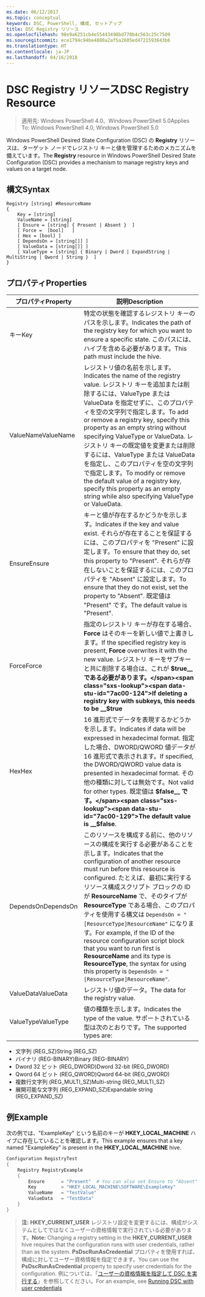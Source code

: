 ```yaml
---
ms.date: 06/12/2017
ms.topic: conceptual
keywords: DSC, PowerShell, 構成, セットアップ
title: DSC Registry リソース
ms.openlocfilehash: 98e9a6251cb4e55443498bd770b4c563c25c7509
ms.sourcegitcommit: ece1794c94be4880a2af5a2605ed4721593643b6
ms.translationtype: HT
ms.contentlocale: ja-JP
ms.lasthandoff: 04/16/2018
---
```

# <a name="dsc-registry-resource"></a><span data-ttu-id="7ac00-103">DSC Registry リソース</span><span class="sxs-lookup"><span data-stu-id="7ac00-103">DSC Registry Resource</span></span>

> <span data-ttu-id="7ac00-104">適用先: Windows PowerShell 4.0、Windows PowerShell 5.0</span><span class="sxs-lookup"><span data-stu-id="7ac00-104">Applies To: Windows PowerShell 4.0, Windows PowerShell 5.0</span></span>

<span data-ttu-id="7ac00-105">Windows PowerShell Desired State Configuration (DSC) の **Registry** リソースは、ターゲット ノードでレジストリ キーと値を管理するためのメカニズムを備えています。</span><span class="sxs-lookup"><span data-stu-id="7ac00-105">The **Registry** resource in Windows PowerShell Desired State Configuration (DSC) provides a mechanism to manage registry keys and values on a target node.</span></span>

## <a name="syntax"></a><span data-ttu-id="7ac00-106">構文</span><span class="sxs-lookup"><span data-stu-id="7ac00-106">Syntax</span></span>

```
Registry [string] #ResourceName
{
    Key = [string]
    ValueName = [string]
    [ Ensure = [string] { Present | Absent }  ]
    [ Force =  [bool]   ]
    [ Hex = [bool] ]
    [ DependsOn = [string[]] ]
    [ ValueData = [string[]] ]
    [ ValueType = [string] { Binary | Dword | ExpandString | MultiString | Qword | String }  ]
}
```

## <a name="properties"></a><span data-ttu-id="7ac00-107">プロパティ</span><span class="sxs-lookup"><span data-stu-id="7ac00-107">Properties</span></span>
|  <span data-ttu-id="7ac00-108">プロパティ</span><span class="sxs-lookup"><span data-stu-id="7ac00-108">Property</span></span>  |  <span data-ttu-id="7ac00-109">説明</span><span class="sxs-lookup"><span data-stu-id="7ac00-109">Description</span></span>   |
|---|---|
| <span data-ttu-id="7ac00-110">キー</span><span class="sxs-lookup"><span data-stu-id="7ac00-110">Key</span></span>| <span data-ttu-id="7ac00-111">特定の状態を確認するレジストリ キーのパスを示します。</span><span class="sxs-lookup"><span data-stu-id="7ac00-111">Indicates the path of the registry key for which you want to ensure a specific state.</span></span> <span data-ttu-id="7ac00-112">このパスには、ハイブを含める必要があります。</span><span class="sxs-lookup"><span data-stu-id="7ac00-112">This path must include the hive.</span></span>|
| <span data-ttu-id="7ac00-113">ValueName</span><span class="sxs-lookup"><span data-stu-id="7ac00-113">ValueName</span></span>| <span data-ttu-id="7ac00-114">レジストリ値の名前を示します。</span><span class="sxs-lookup"><span data-stu-id="7ac00-114">Indicates the name of the registry value.</span></span> <span data-ttu-id="7ac00-115">レジストリ キーを追加または削除するには、ValueType または ValueData を指定せずに、このプロパティを空の文字列で指定します。</span><span class="sxs-lookup"><span data-stu-id="7ac00-115">To add or remove a registry key, specify this property as an empty string without specifying ValueType or ValueData.</span></span> <span data-ttu-id="7ac00-116">レジストリ キーの既定値を変更または削除するには、ValueType または ValueData を指定し、このプロパティを空の文字列で指定します。</span><span class="sxs-lookup"><span data-stu-id="7ac00-116">To modify or remove the default value of a registry key, specify this property as an empty string while also specifying ValueType or ValueData.</span></span>|
| <span data-ttu-id="7ac00-117">Ensure</span><span class="sxs-lookup"><span data-stu-id="7ac00-117">Ensure</span></span>| <span data-ttu-id="7ac00-118">キーと値が存在するかどうかを示します。</span><span class="sxs-lookup"><span data-stu-id="7ac00-118">Indicates if the key and value exist.</span></span> <span data-ttu-id="7ac00-119">それらが存在することを保証するには、このプロパティを "Present" に設定します。</span><span class="sxs-lookup"><span data-stu-id="7ac00-119">To ensure that they do, set this property to "Present".</span></span> <span data-ttu-id="7ac00-120">それらが存在しないことを保証するには、このプロパティを "Absent" に設定します。</span><span class="sxs-lookup"><span data-stu-id="7ac00-120">To ensure that they do not exist, set the property to "Absent".</span></span> <span data-ttu-id="7ac00-121">既定値は "Present" です。</span><span class="sxs-lookup"><span data-stu-id="7ac00-121">The default value is "Present".</span></span>|
| <span data-ttu-id="7ac00-122">Force</span><span class="sxs-lookup"><span data-stu-id="7ac00-122">Force</span></span>| <span data-ttu-id="7ac00-123">指定のレジストリ キーが存在する場合、__Force__ はそのキーを新しい値で上書きします。</span><span class="sxs-lookup"><span data-stu-id="7ac00-123">If the specified registry key is present, __Force__ overwrites it with the new value.</span></span> <span data-ttu-id="7ac00-124">レジストリ キーをサブキーと共に削除する場合は、これが __$true__ である必要があります。</span><span class="sxs-lookup"><span data-stu-id="7ac00-124">If deleting a registry key with subkeys, this needs to be __$true__</span></span>|
| <span data-ttu-id="7ac00-125">Hex</span><span class="sxs-lookup"><span data-stu-id="7ac00-125">Hex</span></span>| <span data-ttu-id="7ac00-126">16 進形式でデータを表現するかどうかを示します。</span><span class="sxs-lookup"><span data-stu-id="7ac00-126">Indicates if data will be expressed in hexadecimal format.</span></span> <span data-ttu-id="7ac00-127">指定した場合、DWORD/QWORD 値データが 16 進形式で表示されます。</span><span class="sxs-lookup"><span data-stu-id="7ac00-127">If specified, the DWORD/QWORD value data is presented in hexadecimal format.</span></span> <span data-ttu-id="7ac00-128">その他の種類に対しては無効です。</span><span class="sxs-lookup"><span data-stu-id="7ac00-128">Not valid for other types.</span></span> <span data-ttu-id="7ac00-129">既定値は __$false__ です。</span><span class="sxs-lookup"><span data-stu-id="7ac00-129">The default value is __$false__.</span></span>|
| <span data-ttu-id="7ac00-130">DependsOn</span><span class="sxs-lookup"><span data-stu-id="7ac00-130">DependsOn</span></span>| <span data-ttu-id="7ac00-131">このリソースを構成する前に、他のリソースの構成を実行する必要があることを示します。</span><span class="sxs-lookup"><span data-stu-id="7ac00-131">Indicates that the configuration of another resource must run before this resource is configured.</span></span> <span data-ttu-id="7ac00-132">たとえば、最初に実行するリソース構成スクリプト ブロックの ID が __ResourceName__ で、そのタイプが __ResourceType__ である場合、このプロパティを使用する構文は `DependsOn = "[ResourceType]ResourceName"` になります。</span><span class="sxs-lookup"><span data-stu-id="7ac00-132">For example, if the ID of the resource configuration script block that you want to run first is __ResourceName__ and its type is __ResourceType__, the syntax for using this property is `DependsOn = "[ResourceType]ResourceName"`.</span></span>|
| <span data-ttu-id="7ac00-133">ValueData</span><span class="sxs-lookup"><span data-stu-id="7ac00-133">ValueData</span></span>| <span data-ttu-id="7ac00-134">レジストリ値のデータ。</span><span class="sxs-lookup"><span data-stu-id="7ac00-134">The data for the registry value.</span></span>|
| <span data-ttu-id="7ac00-135">ValueType</span><span class="sxs-lookup"><span data-stu-id="7ac00-135">ValueType</span></span>| <span data-ttu-id="7ac00-136">値の種類を示します。</span><span class="sxs-lookup"><span data-stu-id="7ac00-136">Indicates the type of the value.</span></span> <span data-ttu-id="7ac00-137">サポートされている型は次のとおりです。</span><span class="sxs-lookup"><span data-stu-id="7ac00-137">The supported types are:</span></span>
<ul><li><span data-ttu-id="7ac00-138">文字列 (REG_SZ)</span><span class="sxs-lookup"><span data-stu-id="7ac00-138">String (REG_SZ)</span></span></li>


<li><span data-ttu-id="7ac00-139">バイナリ (REG-BINARY)</span><span class="sxs-lookup"><span data-stu-id="7ac00-139">Binary (REG-BINARY)</span></span></li>


<li><span data-ttu-id="7ac00-140">Dword 32 ビット (REG_DWORD)</span><span class="sxs-lookup"><span data-stu-id="7ac00-140">Dword 32-bit (REG_DWORD)</span></span></li>


<li><span data-ttu-id="7ac00-141">Qword 64 ビット (REG_QWORD)</span><span class="sxs-lookup"><span data-stu-id="7ac00-141">Qword 64-bit (REG_QWORD)</span></span></li>


<li><span data-ttu-id="7ac00-142">複数行文字列 (REG_MULTI_SZ)</span><span class="sxs-lookup"><span data-stu-id="7ac00-142">Multi-string (REG_MULTI_SZ)</span></span></li>


<li><span data-ttu-id="7ac00-143">展開可能な文字列 (REG_EXPAND_SZ)</span><span class="sxs-lookup"><span data-stu-id="7ac00-143">Expandable string (REG_EXPAND_SZ)</span></span></li></ul>

## <a name="example"></a><span data-ttu-id="7ac00-144">例</span><span class="sxs-lookup"><span data-stu-id="7ac00-144">Example</span></span>
<span data-ttu-id="7ac00-145">次の例では、"ExampleKey" という名前のキーが **HKEY\_LOCAL\_MACHINE** ハイブに存在していることを確認します。</span><span class="sxs-lookup"><span data-stu-id="7ac00-145">This example ensures that a key named "ExampleKey" is present in the **HKEY\_LOCAL\_MACHINE** hive.</span></span>
```powershell
Configuration RegistryTest
{
    Registry RegistryExample
    {
        Ensure      = "Present"  # You can also set Ensure to "Absent"
        Key         = "HKEY_LOCAL_MACHINE\SOFTWARE\ExampleKey"
        ValueName   = "TestValue"
        ValueData   = "TestData"
    }
}
```

><span data-ttu-id="7ac00-146">**注:** **HKEY\_CURRENT\_USER** レジストリ設定を変更するには、構成がシステムとしてではなくユーザーの資格情報で実行されている必要があります。</span><span class="sxs-lookup"><span data-stu-id="7ac00-146">**Note:** Changing a registry setting in the **HKEY\_CURRENT\_USER** hive requires that the configuration runs with user credentials, rather than as the system.</span></span>
><span data-ttu-id="7ac00-147">**PsDscRunAsCredential** プロパティを使用すれば、構成に対してユーザー資格情報を指定できます。</span><span class="sxs-lookup"><span data-stu-id="7ac00-147">You can use the **PsDscRunAsCredential** property to specify user credentials for the configuration.</span></span> <span data-ttu-id="7ac00-148">例については、「[ユーザーの資格情報を指定して DSC を実行する](runAsUser.md)」を参照してください。</span><span class="sxs-lookup"><span data-stu-id="7ac00-148">For an example, see [Running DSC with user credentials](runAsUser.md)</span></span>
